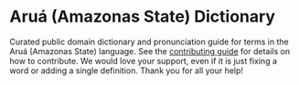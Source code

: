 
# Aruá (Amazonas State) Dictionary

Curated public domain dictionary and pronunciation guide for terms in the Aruá (Amazonas State) language. See the [contributing guide](https://github.com/drumworkteam/term/blob/make/.github/contributing.md) for details on how to contribute. We would love your support, even if it is just fixing a word or adding a single definition. Thank you for all your help!
